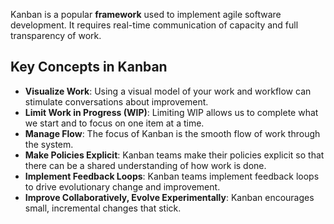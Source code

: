 Kanban is a popular **framework** used to implement agile software development. It requires real-time communication of capacity and full transparency of work.

## Key Concepts in Kanban

- **Visualize Work**: Using a visual model of your work and workflow can stimulate conversations about improvement.
- **Limit Work in Progress (WIP)**: Limiting WIP allows us to complete what we start and to focus on one item at a time.
- **Manage Flow**: The focus of Kanban is the smooth flow of work through the system.
- **Make Policies Explicit**: Kanban teams make their policies explicit so that there can be a shared understanding of how work is done.
- **Implement Feedback Loops**: Kanban teams implement feedback loops to drive evolutionary change and improvement.
- **Improve Collaboratively, Evolve Experimentally**: Kanban encourages small, incremental changes that stick.
